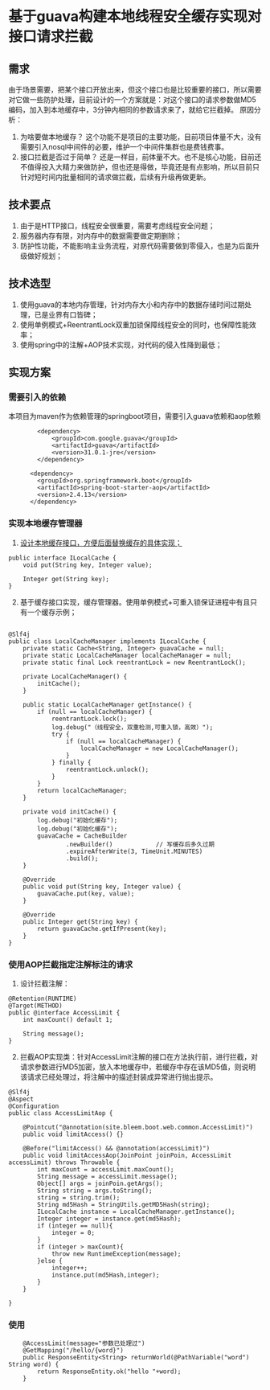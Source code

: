 # 基于guava构建本地线程安全缓存实现对接口请求拦截
## 需求
由于场景需要，把某个接口开放出来，但这个接口也是比较重要的接口，所以需要对它做一些防护处理，目前设计的一个方案就是：对这个接口的请求参数做MD5编码，加入到本地缓存中，3分钟内相同的参数请求来了，就给它拦截掉。
原因分析：
1. 为啥要做本地缓存？
这个功能不是项目的主要功能，目前项目体量不大，没有需要引入nosql中间件的必要，维护一个中间件集群也是费钱费事。
2. 接口拦截是否过于简单？
还是一样目，前体量不大。也不是核心功能，目前还不值得投入大精力来做防护，但也还是得做，毕竟还是有点影响，所以目前只针对短时间内批量相同的请求做拦截，后续有升级再做更新。

## 技术要点
1. 由于是HTTP接口，线程安全很重要，需要考虑线程安全问题；
2. 服务器内存有限，对内存中的数据需要做定期删除；
3. 防护性功能，不能影响主业务流程，对原代码需要做到零侵入，也是为后面升级做好规划；

## 技术选型
1. 使用guava的本地内存管理，针对内存大小和内存中的数据存储时间过期处理，已是业界有口皆碑；
2. 使用单例模式+ReentrantLock双重加锁保障线程安全的同时，也保障性能效率；
3. 使用spring中的注解+AOP技术实现，对代码的侵入性降到最低；

## 实现方案

### 需要引入的依赖
本项目为maven作为依赖管理的springboot项目，需要引入guava依赖和aop依赖
```
        <dependency>
            <groupId>com.google.guava</groupId>
            <artifactId>guava</artifactId>
            <version>31.0.1-jre</version>
        </dependency>

      <dependency>
        <groupId>org.springframework.boot</groupId>
        <artifactId>spring-boot-starter-aop</artifactId>
        <version>2.4.13</version>
      </dependency>
```
### 实现本地缓存管理器
1. [设计本地缓存接口，方便后面替换缓存的具体实现；](./src/main/java/site/bleem/boot/demo/cache/ILocalCache.java)
```
public interface ILocalCache {
    void put(String key, Integer value);

    Integer get(String key);
}
```
2. 基于缓存接口实现，缓存管理器。使用单例模式+可重入锁保证进程中有且只有一个缓存示例；
```

@Slf4j
public class LocalCacheManager implements ILocalCache {
    private static Cache<String, Integer> guavaCache = null;
    private static LocalCacheManager localCacheManager = null;
    private static final Lock reentrantLock = new ReentrantLock();

    private LocalCacheManager() {
        initCache();
    }

    public static LocalCacheManager getInstance() {
        if (null == localCacheManager) {
            reentrantLock.lock();
            log.debug("（线程安全，双重检测,可重入锁，高效）");
            try {
                if (null == localCacheManager) {
                    localCacheManager = new LocalCacheManager();
                }
            } finally {
                reentrantLock.unlock();
            }
        }
        return localCacheManager;
    }

    private void initCache() {
        log.debug("初始化缓存");
        log.debug("初始化缓存");
        guavaCache = CacheBuilder
                .newBuilder()            // 写缓存后多久过期
                .expireAfterWrite(3, TimeUnit.MINUTES)
                .build();
    }

    @Override
    public void put(String key, Integer value) {
        guavaCache.put(key, value);
    }

    @Override
    public Integer get(String key) {
        return guavaCache.getIfPresent(key);
    }
}
```
### 使用AOP拦截指定注解标注的请求
1. 设计拦截注解：
```
@Retention(RUNTIME)
@Target(METHOD)
public @interface AccessLimit {
    int maxCount() default 1;

    String message();
}
```
2. 拦截AOP实现类：针对AccessLimit注解的接口在方法执行前，进行拦截，对请求参数进行MD5加密，放入本地缓存中，若缓存中存在该MD5值，则说明该请求已经处理过，将注解中的描述封装成异常进行抛出提示。
```
@Slf4j
@Aspect
@Configuration
public class AccessLimitAop {

    @Pointcut("@annotation(site.bleem.boot.web.common.AccessLimit)")
    public void limitAccess() {}

    @Before("limitAccess() && @annotation(accessLimit)")
    public void limitAccessAop(JoinPoint joinPoin, AccessLimit accessLimit) throws Throwable {
        int maxCount = accessLimit.maxCount();
        String message = accessLimit.message();
        Object[] args = joinPoin.getArgs();
        String string = args.toString();
        string = string.trim();
        String md5Hash = StringUtils.getMD5Hash(string);
        ILocalCache instance = LocalCacheManager.getInstance();
        Integer integer = instance.get(md5Hash);
        if (integer == null){
            integer = 0;
        }
        if (integer > maxCount){
            throw new RuntimeException(message);
        }else {
            integer++;
            instance.put(md5Hash,integer);
        }
    }

}
```
### 使用
```
    @AccessLimit(message="参数已处理过")
    @GetMapping("/hello/{word}")
    public ResponseEntity<String> returnWorld(@PathVariable("word") String word) {
        return ResponseEntity.ok("hello "+word);
    }
```
